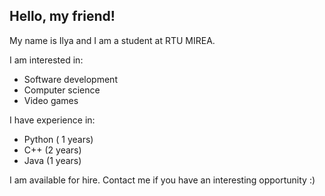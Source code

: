 ## Hello, my friend!
My name is Ilya and I am a student at RTU MIREA.


I am interested in:
- Software development
- Computer science
- Video games

I have experience in:
- Python ( 1 years)
- C++ (2 years)
- Java (1 years)

I am available for hire. Contact me if you have an interesting opportunity :)

